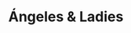 ---
title: "Ángeles & Ladies"
url: /ciudad-autonoma-de-buenos-aires/angeles-y-ladies/
shop: ropa
---